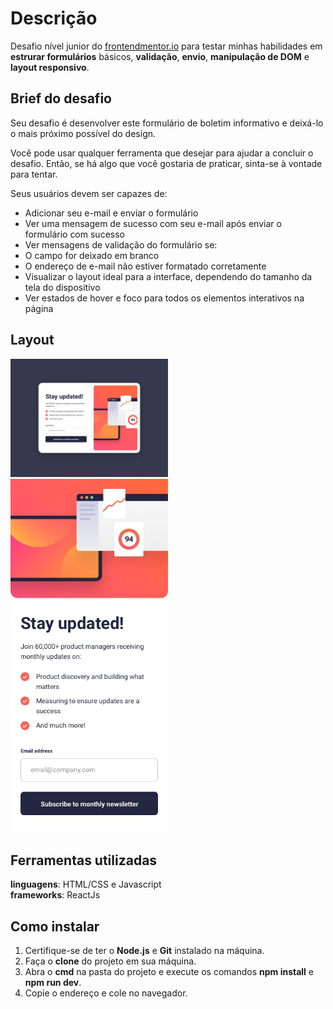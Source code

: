 # Descrição

Desafio nível junior do [frontendmentor.io](https://www.frontendmentor.io/) para testar minhas habilidades em **estrurar formulários** básicos, **validação**, **envio**, **manipulação de DOM** e **layout responsivo**.

## Brief do desafio

Seu desafio é desenvolver este formulário de boletim informativo e deixá-lo o mais próximo possível do design.

Você pode usar qualquer ferramenta que desejar para ajudar a concluir o desafio. Então, se há algo que você gostaria de praticar, sinta-se à vontade para tentar.

Seus usuários devem ser capazes de:

- Adicionar seu e-mail e enviar o formulário
- Ver uma mensagem de sucesso com seu e-mail após enviar o formulário com sucesso
- Ver mensagens de validação do formulário se:
- O campo for deixado em branco
- O endereço de e-mail não estiver formatado corretamente
- Visualizar o layout ideal para a interface, dependendo do tamanho da tela do dispositivo
- Ver estados de hover e foco para todos os elementos interativos na página

## Layout

<p float="left">
    <img src="./src/design/desktop-design.jpg" width="50%" />
    <img src="./src/design/mobile-design.jpg" width="50%" />
</p>

## Ferramentas utilizadas

**linguagens**: HTML/CSS e Javascript  
**frameworks**: ReactJs

## Como instalar

1. Certifique-se de ter o **Node.js** e **Git** instalado na máquina.
2. Faça o **clone** do projeto em sua máquina.
3. Abra o **cmd** na pasta do projeto e execute os comandos **npm install** e **npm run dev**.
4. Copie o endereço e cole no navegador.
